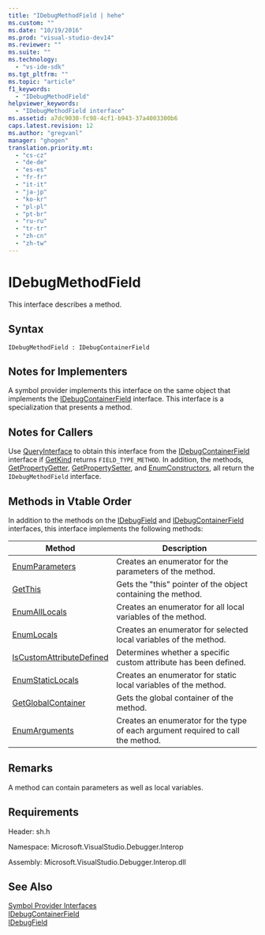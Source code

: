 ```yaml
---
title: "IDebugMethodField | hehe"
ms.custom: ""
ms.date: "10/19/2016"
ms.prod: "visual-studio-dev14"
ms.reviewer: ""
ms.suite: ""
ms.technology: 
  - "vs-ide-sdk"
ms.tgt_pltfrm: ""
ms.topic: "article"
f1_keywords: 
  - "IDebugMethodField"
helpviewer_keywords: 
  - "IDebugMethodField interface"
ms.assetid: a7dc9030-fc98-4cf1-b943-37a4003300b6
caps.latest.revision: 12
ms.author: "gregvanl"
manager: "ghogen"
translation.priority.mt: 
  - "cs-cz"
  - "de-de"
  - "es-es"
  - "fr-fr"
  - "it-it"
  - "ja-jp"
  - "ko-kr"
  - "pl-pl"
  - "pt-br"
  - "ru-ru"
  - "tr-tr"
  - "zh-cn"
  - "zh-tw"
---
```

# IDebugMethodField
This interface describes a method.  
  
## Syntax  
  
```  
IDebugMethodField : IDebugContainerField  
```  
  
## Notes for Implementers  
 A symbol provider implements this interface on the same object that implements the [IDebugContainerField](../extensibility-debugger-reference/idebugcontainerfield.md) interface. This interface is a specialization that presents a method.  
  
## Notes for Callers  
 Use [QueryInterface](../Topic/QueryInterface.md) to obtain this interface from the [IDebugContainerField](../extensibility-debugger-reference/idebugcontainerfield.md) interface if [GetKind](../extensibility-debugger-reference/idebugfield--getkind.md) returns `FIELD_TYPE_METHOD`. In addition, the methods, [GetPropertyGetter](../extensibility-debugger-reference/idebugpropertyfield--getpropertygetter.md), [GetPropertySetter](../extensibility-debugger-reference/idebugpropertyfield--getpropertysetter.md), and [EnumConstructors](../extensibility-debugger-reference/idebugclassfield--enumconstructors.md), all return the `IDebugMethodField` interface.  
  
## Methods in Vtable Order  
 In addition to the methods on the [IDebugField](../extensibility-debugger-reference/idebugfield.md) and [IDebugContainerField](../extensibility-debugger-reference/idebugcontainerfield.md) interfaces, this interface implements the following methods:  
  
|Method|Description|  
|------------|-----------------|  
|[EnumParameters](../extensibility-debugger-reference/idebugmethodfield--enumparameters.md)|Creates an enumerator for the parameters of the method.|  
|[GetThis](../extensibility-debugger-reference/idebugmethodfield--getthis.md)|Gets the "this" pointer of the object containing the method.|  
|[EnumAllLocals](../extensibility-debugger-reference/idebugmethodfield--enumalllocals.md)|Creates an enumerator for all local variables of the method.|  
|[EnumLocals](../extensibility-debugger-reference/idebugmethodfield--enumlocals.md)|Creates an enumerator for selected local variables of the method.|  
|[IsCustomAttributeDefined](../extensibility-debugger-reference/idebugmethodfield--iscustomattributedefined.md)|Determines whether a specific custom attribute has been defined.|  
|[EnumStaticLocals](../extensibility-debugger-reference/idebugmethodfield--enumstaticlocals.md)|Creates an enumerator for static local variables of the method.|  
|[GetGlobalContainer](../extensibility-debugger-reference/idebugmethodfield--getglobalcontainer.md)|Gets the global container of the method.|  
|[EnumArguments](../extensibility-debugger-reference/idebugmethodfield--enumarguments.md)|Creates an enumerator for the type of each argument required to call the method.|  
  
## Remarks  
 A method can contain parameters as well as local variables.  
  
## Requirements  
 Header: sh.h  
  
 Namespace: Microsoft.VisualStudio.Debugger.Interop  
  
 Assembly: Microsoft.VisualStudio.Debugger.Interop.dll  
  
## See Also  
 [Symbol Provider Interfaces](../extensibility-debugger-reference/symbol-provider-interfaces.md)   
 [IDebugContainerField](../extensibility-debugger-reference/idebugcontainerfield.md)   
 [IDebugField](../extensibility-debugger-reference/idebugfield.md)